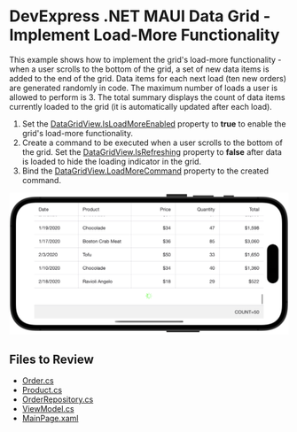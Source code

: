 # DevExpress .NET MAUI Data Grid - Implement Load-More Functionality

This example shows how to implement the grid's load-more functionality - when a user scrolls to the bottom of the grid, a set of new data items is added to the end of the grid. Data items for each next load (ten new orders) are generated randomly in code. The maximum number of loads a user is allowed to perform is 3. The total summary displays the count of data items currently loaded to the grid (it is automatically updated after each load).

1. Set the [DataGridView.IsLoadMoreEnabled](https://docs.devexpress.com/MAUI/DevExpress.Maui.DataGrid.DataGridView.IsLoadMoreEnabled) property to **true** to enable the grid's load-more functionality.  
2. Create a command to be executed when a user scrolls to the bottom of the grid. Set the [DataGridView.IsRefreshing](https://docs.devexpress.com/MAUI/DevExpress.Maui.DataGrid.DataGridView.IsRefreshing) property to **false** after data is loaded to hide the loading indicator in the grid.  
3. Bind the [DataGridView.LoadMoreCommand](https://docs.devexpress.com/MAUI/DevExpress.Maui.DataGrid.DataGridView.LoadMoreCommand) property to the created command.  

<img src="./img/load-more-example.png"/>

<!-- default file list -->
## Files to Review

* [Order.cs](./DataGridView_LoadMore/DataModel/Order.cs)
* [Product.cs](./DataGridView_LoadMore/DataModel/Product.cs)
* [OrderRepository.cs](./DataGridView_LoadMore/DataModel/OrderRepository.cs)
* [ViewModel.cs](./DataGridView_LoadMore/DataModel/ViewModel.cs)
* [MainPage.xaml](./DataGridView_LoadMore/MainPage.xaml)
<!-- default file list end -->
